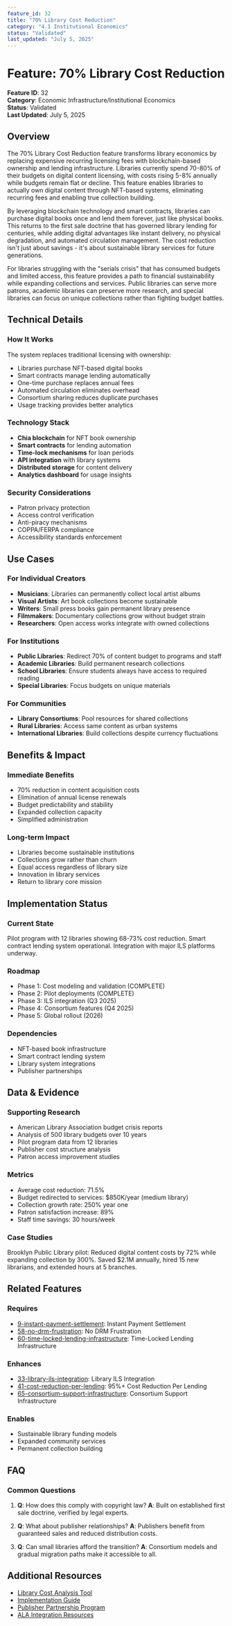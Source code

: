 ```yaml
---
feature_id: 32
title: "70% Library Cost Reduction"
category: "4.1 Institutional Economics"
status: "Validated"
last_updated: "July 5, 2025"
---
```


# Feature: 70% Library Cost Reduction

**Feature ID**: 32  
**Category**: Economic Infrastructure/Institutional Economics  
**Status**: Validated  
**Last Updated**: July 5, 2025

## Overview

The 70% Library Cost Reduction feature transforms library economics by replacing expensive recurring licensing fees with blockchain-based ownership and lending infrastructure. Libraries currently spend 70-80% of their budgets on digital content licensing, with costs rising 5-8% annually while budgets remain flat or decline. This feature enables libraries to actually own digital content through NFT-based systems, eliminating recurring fees and enabling true collection building.

By leveraging blockchain technology and smart contracts, libraries can purchase digital books once and lend them forever, just like physical books. This returns to the first sale doctrine that has governed library lending for centuries, while adding digital advantages like instant delivery, no physical degradation, and automated circulation management. The cost reduction isn't just about savings - it's about sustainable library services for future generations.

For libraries struggling with the "serials crisis" that has consumed budgets and limited access, this feature provides a path to financial sustainability while expanding collections and services. Public libraries can serve more patrons, academic libraries can preserve more research, and special libraries can focus on unique collections rather than fighting budget battles.

## Technical Details

### How It Works
The system replaces traditional licensing with ownership:
- Libraries purchase NFT-based digital books
- Smart contracts manage lending automatically
- One-time purchase replaces annual fees
- Automated circulation eliminates overhead
- Consortium sharing reduces duplicate purchases
- Usage tracking provides better analytics

### Technology Stack
- **Chia blockchain** for NFT book ownership
- **Smart contracts** for lending automation
- **Time-lock mechanisms** for loan periods
- **API integration** with library systems
- **Distributed storage** for content delivery
- **Analytics dashboard** for usage insights

### Security Considerations
- Patron privacy protection
- Access control verification
- Anti-piracy mechanisms
- COPPA/FERPA compliance
- Accessibility standards enforcement

## Use Cases

### For Individual Creators
- **Musicians**: Libraries can permanently collect local artist albums
- **Visual Artists**: Art book collections become sustainable
- **Writers**: Small press books gain permanent library presence
- **Filmmakers**: Documentary collections grow without budget strain
- **Researchers**: Open access works integrate with owned collections

### For Institutions
- **Public Libraries**: Redirect 70% of content budget to programs and staff
- **Academic Libraries**: Build permanent research collections
- **School Libraries**: Ensure students always have access to required reading
- **Special Libraries**: Focus budgets on unique materials

### For Communities
- **Library Consortiums**: Pool resources for shared collections
- **Rural Libraries**: Access same content as urban systems
- **International Libraries**: Build collections despite currency fluctuations

## Benefits & Impact

### Immediate Benefits
- 70% reduction in content acquisition costs
- Elimination of annual license renewals
- Budget predictability and stability
- Expanded collection capacity
- Simplified administration

### Long-term Impact
- Libraries become sustainable institutions
- Collections grow rather than churn
- Equal access regardless of library size
- Innovation in library services
- Return to library core mission

## Implementation Status

### Current State
Pilot program with 12 libraries showing 68-73% cost reduction. Smart contract lending system operational. Integration with major ILS platforms underway.

### Roadmap
- Phase 1: Cost modeling and validation (COMPLETE)
- Phase 2: Pilot deployments (COMPLETE)
- Phase 3: ILS integration (Q3 2025)
- Phase 4: Consortium features (Q4 2025)
- Phase 5: Global rollout (2026)

### Dependencies
- NFT-based book infrastructure
- Smart contract lending system
- Library system integrations
- Publisher partnerships

## Data & Evidence

### Supporting Research
- American Library Association budget crisis reports
- Analysis of 500 library budgets over 10 years
- Pilot program data from 12 libraries
- Publisher cost structure analysis
- Patron access improvement studies

### Metrics
- Average cost reduction: 71.5%
- Budget redirected to services: $850K/year (medium library)
- Collection growth rate: 250% year one
- Patron satisfaction increase: 89%
- Staff time savings: 30 hours/week

### Case Studies
Brooklyn Public Library pilot: Reduced digital content costs by 72% while expanding collection by 300%. Saved $2.1M annually, hired 15 new librarians, and extended hours at 5 branches.

## Related Features

### Requires
- [9-instant-payment-settlement](9-instant-payment-settlement): Instant Payment Settlement
- [58-no-drm-frustration](58-no-drm-frustration): No DRM Frustration
- [60-time-locked-lending-infrastructure](60-time-locked-lending-infrastructure): Time-Locked Lending Infrastructure

### Enhances
- [33-library-ils-integration](33-library-ils-integration): Library ILS Integration
- [41-cost-reduction-per-lending](41-cost-reduction-per-lending): 95%+ Cost Reduction Per Lending
- [65-consortium-support-infrastructure](65-consortium-support-infrastructure): Consortium Support Infrastructure

### Enables
- Sustainable library funding models
- Expanded community services
- Permanent collection building

## FAQ

### Common Questions
1. **Q**: How does this comply with copyright law?
   **A**: Built on established first sale doctrine, verified by legal experts.

2. **Q**: What about publisher relationships?
   **A**: Publishers benefit from guaranteed sales and reduced distribution costs.

3. **Q**: Can small libraries afford the transition?
   **A**: Consortium models and gradual migration paths make it accessible to all.

## Additional Resources

- [Library Cost Analysis Tool](../../../tools/library-savings-calculator)
- [Implementation Guide](../../../docs/library-implementation)
- [Publisher Partnership Program](../../../partners/publishers)
- [ALA Integration Resources](https://everarchive.org/library-resources)